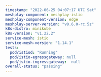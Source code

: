 ```yaml
---
timestamp: "2022-06-25 04:07:17 UTC Sat"
meshplay-component: meshplay-istio
meshplay-component-version: edge
meshplay-server-version: "v0.6.0-rc.5z"
k8s-distro: minikube
k8s-version: "v1.22.2"
service-mesh: istio
service-mesh-version: "1.14.1"
tests:
  pod/istiod: "Running"
  pod/istio-egressgateway: null
  pod/istio-ingressgateway:  null
overall-status: "passing"
---
```

